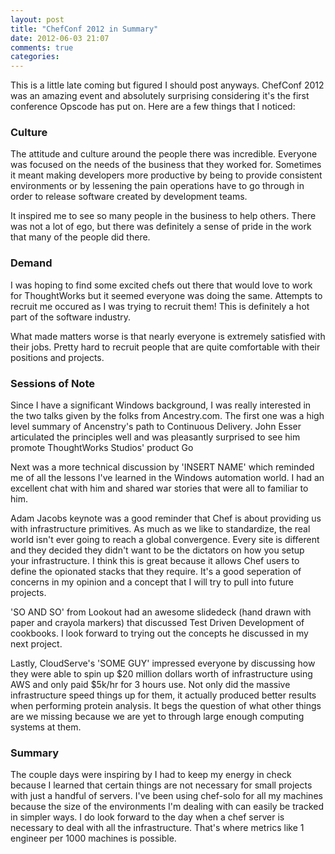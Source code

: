 ```yaml
---
layout: post
title: "ChefConf 2012 in Summary"
date: 2012-06-03 21:07
comments: true
categories: 
---
```

This is a little late coming but figured I should post anyways. ChefConf 2012
was an amazing event and absolutely surprising considering it's the first
conference Opscode has put on. Here are a few things that I noticed:

### Culture

The attitude and culture around the people there was incredible. Everyone was
focused on the needs of the business that they worked for. Sometimes it meant
making developers more productive by being to provide consistent environments
or by lessening the pain operations have to go through in order to release
software created by development teams.

It inspired me to see so many people in the business to help others. There was
not a lot of ego, but there was definitely a sense of pride in the work that
many of the people did there.

### Demand

I was hoping to find some excited chefs out there that would love to work for
ThoughtWorks but it seemed everyone was doing the same. Attempts to recruit me
occured as I was trying to recruit them! This is definitely a hot part of the
software industry.

What made matters worse is that nearly everyone is extremely satisfied with
their jobs. Pretty hard to recruit people that are quite comfortable with their
positions and projects.

### Sessions of Note

Since I have a significant Windows background, I was really interested in the
two talks given by the folks from Ancestry.com. The first one was a high level
summary of Ancenstry's path to Continuous Delivery. John Esser articulated the
principles well and was pleasantly surprised to see him promote ThoughtWorks
Studios' product Go

Next was a more technical discussion by 'INSERT NAME' which reminded me of all
the lessons I've learned in the Windows automation world. I had an excellent
chat with him and shared war stories that were all to familiar to him.

Adam Jacobs keynote was a good reminder that Chef is about providing us with
infrastructure primitives. As much as we like to standardize, the real world
isn't ever going to reach a global convergence. Every site is different and
they decided they didn't want to be the dictators on how you setup your
infrastructure. I think this is great because it allows Chef users to define
the opionated stacks that they require. It's a good seperation of concerns
in my opinion and a concept that I will try to pull into future projects.

'SO AND SO' from Lookout had an awesome slidedeck (hand drawn with paper and
crayola markers) that discussed Test Driven Development of cookbooks. I look
forward to trying out the concepts he discussed in my next project.

Lastly, CloudServe's 'SOME GUY' impressed everyone by discussing how they were
able to spin up $20 million dollars worth of infrastructure using AWS and only
paid $5k/hr for 3 hours use. Not only did the massive infrastructure speed
things up for them, it actually produced better results when performing protein
analysis. It begs the question of what other things are we missing because we
are yet to through large enough computing systems at them.

### Summary

The couple days were inspiring by I had to keep my energy in check because
I learned that certain things are not necessary for small projects with just
a handful of servers. I've been using chef-solo for all my machines because
the size of the environments I'm dealing with can easily be tracked in simpler
ways. I do look forward to the day when a chef server is necessary to deal
with all the infrastructure. That's where metrics like 1 engineer per 1000
machines is possible.


